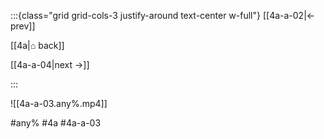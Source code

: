 :::{class="grid grid-cols-3 justify-around text-center w-full"}
[[4a-a-02|← prev]]

[[4a|⌂ back]]

[[4a-a-04|next →]]

:::

![[4a-a-03.any%.mp4]]

#any% #4a #4a-a-03